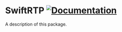 # SwiftRTP [![Documentation](https://img.shields.io/badge/Documentation-<Color>.svg)](https://dnadoba.github.io/SwiftRTP)

A description of this package.
